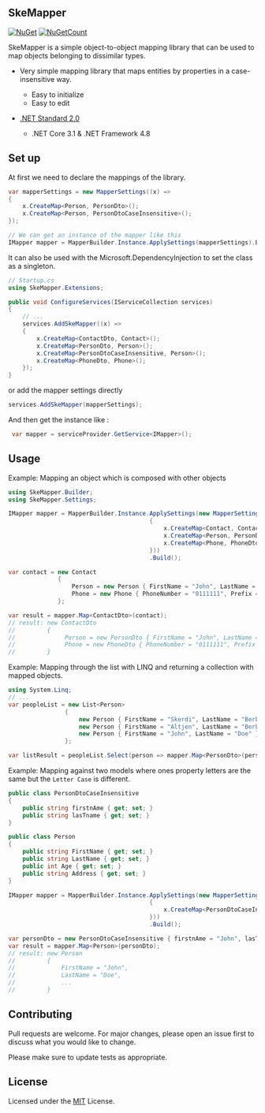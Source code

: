 ## SkeMapper

[![NuGet](https://img.shields.io/nuget/v/SkeMapper.svg)](https://www.nuget.org/packages/SkeMapper/)
[![NuGetCount](https://img.shields.io/nuget/dt/SkeMapper.svg
)](https://www.nuget.org/packages/SkeMapper/)


SkeMapper is a simple object-to-object mapping library that can be used to map objects belonging to dissimilar types.

* Very simple mapping library that maps entities by properties in a case-insensitive way.
  * Easy to initialize
  * Easy to edit

* [.NET Standard 2.0](https://github.com/dotnet/standard/blob/master/docs/versions/netstandard2.0.md)
  * .NET Core 3.1 & .NET Framework 4.8



## Set up
At first we need to declare the mappings of the library.
```csharp
var mapperSettings = new MapperSettings((x) =>
{
    x.CreateMap<Person, PersonDto>();
    x.CreateMap<Person, PersonDtoCaseInsensitive>();
});

// We can get an instance of the mapper like this
IMapper mapper = MapperBuilder.Instance.ApplySettings(mapperSettings).Build();
```
It can also be used with the Microsoft.DependencyInjection to set the class as a singleton. 
```csharp
// Startup.cs
using SkeMapper.Extensions;

public void ConfigureServices(IServiceCollection services)
{   
    // ...
    services.AddSkeMapper((x) =>
    {
        x.CreateMap<ContactDto, Contact>();
        x.CreateMap<PersonDto, Person>();
        x.CreateMap<PersonDtoCaseInsensitive, Person>();
        x.CreateMap<PhoneDto, Phone>();
    });
}
```
or add the mapper settings directly 
```csharp
services.AddSkeMapper(mapperSettings);
```
And then get the instance like :
```csharp
 var mapper = serviceProvider.GetService<IMapper>();
```
## Usage

Example: Mapping an object which is composed with other objects
```csharp
using SkeMapper.Builder;
using SkeMapper.Settings;

IMapper mapper = MapperBuilder.Instance.ApplySettings(new MapperSettings((x) =>
                                        {
                                            x.CreateMap<Contact, ContactDto>();
                                            x.CreateMap<Person, PersonDto>();
                                            x.CreateMap<Phone, PhoneDto>();
                                        }))
                                        .Build();

var contact = new Contact
              {
                  Person = new Person { FirstName = "John", LastName = "Doe", Addres = "US", Age = 22 },
                  Phone = new Phone { PhoneNumber = "0111111", Prefix = "+01" }
              };

var result = mapper.Map<ContactDto>(contact);
// result: new ContactDto 
//         { 
//              Person = new PersonDto { FirstName = "John", LastName = "Doe" },
//              Phone = new PhoneDto { PhoneNumber = "0111111", Prefix = "+01" }    
//         }

```

Example: Mapping through the list with LINQ and returning a collection with mapped objects.
```csharp
using System.Linq;
// ...
var peopleList = new List<Person>
                {
                    new Person { FirstName = "Skerdi", LastName = "Berberi" },
                    new Person { FirstName = "Altjen", LastName = "Berberi" },
                    new Person { FirstName = "John", LastName = "Doe" }
                };

var listResult = peopleList.Select(person => mapper.Map<PersonDto>(person)).ToList();
```
Example: Mapping against two models where ones property letters are the same but the ``Letter Case`` is different. 
```csharp
public class PersonDtoCaseInsensitive
{
    public string firstnAme { get; set; }
    public string lasTname { get; set; }
}

public class Person
{
    public string FirstName { get; set; }
    public string LastName { get; set; }
    public int Age { get; set; }
    public string Address { get; set; }
}

IMapper mapper = MapperBuilder.Instance.ApplySettings(new MapperSettings((x) =>
                                        {
                                            x.CreateMap<PersonDtoCaseInsensitive, Person>();
                                        }))
                                        .Build();

var personDto = new PersonDtoCaseInsensitive { firstnAme = "John", lasTname = "Doe" };
var result = mapper.Map<Person>(personDto);
// result: new Person 
//         { 
//             FirstName = "John",
//             LastName = "Doe",
//             ...
//         }
```

## Contributing
Pull requests are welcome. For major changes, please open an issue first to discuss what you would like to change.

Please make sure to update tests as appropriate.

## License

Licensed under the [MIT](LICENSE) License.